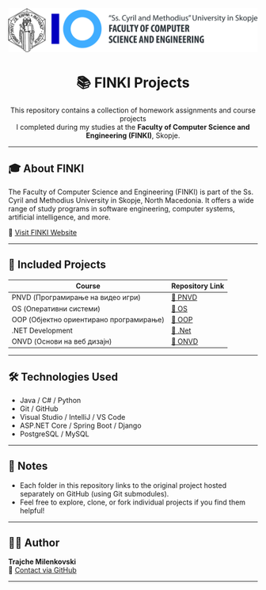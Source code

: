 <p align="center">
  <img src="Logo_FINKI_UKIM_EN.jpg" alt="FINKI Logo"/>
</p>

<h1 align="center">📚 FINKI Projects</h1>

<p align="center">
  This repository contains a collection of homework assignments and course projects<br>
  I completed during my studies at the <strong>Faculty of Computer Science and Engineering (FINKI)</strong>, Skopje.
</p>

---

## 🎓 About FINKI

The Faculty of Computer Science and Engineering (FINKI) is part of the Ss. Cyril and Methodius University in Skopje, North Macedonia. It offers a wide range of study programs in software engineering, computer systems, artificial intelligence, and more.

🔗 [Visit FINKI Website](https://www.finki.ukim.mk/)

---

## 📁 Included Projects

| Course | Repository Link |
|--------|------------------|
| PNVD (Програмирање на видео игри) | [🔗 PNVD](https://github.com/MilenkovskiTrajche/PNVD) |
| OS (Оперативни системи) | [🔗 OS](https://github.com/MilenkovskiTrajche/OS) |
| OOP (Објектно ориентирано програмирање) | [🔗 OOP](https://github.com/MilenkovskiTrajche/OOP) |
| .NET Development | [🔗 .Net](https://github.com/MilenkovskiTrajche/.Net) |
| ONVD (Основи на веб дизајн) | [🔗 ONVD](https://github.com/MilenkovskiTrajche/ONVD) |

---

## 🛠 Technologies Used

- Java / C# / Python
- Git / GitHub
- Visual Studio / IntelliJ / VS Code
- ASP.NET Core / Spring Boot / Django
- PostgreSQL / MySQL

---

## 📌 Notes

- Each folder in this repository links to the original project hosted separately on GitHub (using Git submodules).
- Feel free to explore, clone, or fork individual projects if you find them helpful!

---

## 🙋‍♂️ Author

**Trajche Milenkovski**  
📧 [Contact via GitHub](https://github.com/MilenkovskiTrajche)

---

